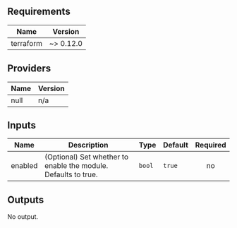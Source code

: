 <!-- markdownlint-disable -->
## Requirements

| Name | Version |
|------|---------|
| terraform | ~> 0.12.0 |

## Providers

| Name | Version |
|------|---------|
| null | n/a |

## Inputs

| Name | Description | Type | Default | Required |
|------|-------------|------|---------|:--------:|
| enabled | (Optional) Set whether to enable the module. Defaults to true. | `bool` | `true` | no |

## Outputs

No output.

<!-- markdownlint-restore -->
